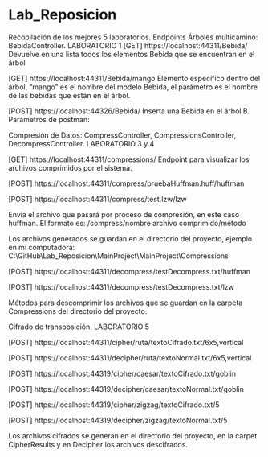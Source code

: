 # Lab_Reposicion
Recopilación de los mejores 5 laboratorios.
Endpoints
Árboles multicamino: BebidaController. LABORATORIO 1
[GET]		https://localhost:44311/Bebida/
Devuelve en una lista todos los elementos Bebida que se encuentran en el árbol

[GET]		https://localhost:44311/Bebida/mango
Elemento específico dentro del árbol, “mango” es el nombre del modelo Bebida, el parámetro es el nombre de las bebidas que están en el árbol. 

[POST]	https://localhost:44326/Bebida/
Inserta una Bebida en el árbol B. Parámetros de postman: 



Compresión de Datos: CompressController, CompressionsController, DecompressController. 
LABORATORIO 3 y 4

[GET]		https://localhost:44311/compressions/
Endpoint para visualizar los archivos comprimidos por el sistema. 

[POST]	https://localhost:44311/compress/pruebaHuffman.huff/huffman

[POST]	https://localhost:44311/compress/test.lzw/lzw	

Envía el archivo que pasará por proceso de compresión, en este caso huffman. El formato es: /compress/nombre archivo comprimido/método

Los archivos generados se guardan en el directorio del proyecto, ejemplo en mi computadora: C:\GitHub\Lab_Reposicion\MainProject\MainProject\Compressions

[POST] 	https://localhost:44311/decompress/testDecompress.txt/huffman

[POST]	https://localhost:44311/decompress/testDecompress.txt/lzw

Métodos para descomprimir los archivos que se guardan en la carpeta Compressions del directorio del proyecto.
 
 

Cifrado de transposición. LABORATORIO 5

[POST]	https://localhost:44311/cipher/ruta/textoCifrado.txt/6x5,vertical

[POST]	https://localhost:44311/decipher/ruta/textoNormal.txt/6x5,vertical

[POST]	https://localhost:44319/cipher/caesar/textoCifrado.txt/goblin

[POST]	https://localhost:44319/decipher/caesar/textoNormal.txt/goblin

[POST]	https://localhost:44319/cipher/zigzag/textoCifrado.txt/5

[POST]	https://localhost:44319/decipher/zigzag/textoNormal.txt/5

 
Los archivos cifrados se generan en el directorio del proyecto, en la carpet CipherResults y en Decipher los archivos descifrados.



